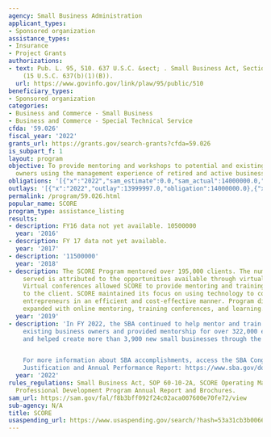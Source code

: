 ```yaml
---
agency: Small Business Administration
applicant_types:
- Sponsored organization
assistance_types:
- Insurance
- Project Grants
authorizations:
- text: Pub. L. 95, 510. 637 U.S.C. &sect; . Small Business Act, Section 8(b)(1)(B)
    (15 U.S.C. 637(b)(1)(B)).
  url: https://www.govinfo.gov/link/plaw/95/public/510
beneficiary_types:
- Sponsored organization
categories:
- Business and Commerce - Small Business
- Business and Commerce - Special Technical Service
cfda: '59.026'
fiscal_year: '2022'
grants_url: https://grants.gov/search-grants?cfda=59.026
is_subpart_f: 1
layout: program
objective: To provide mentoring and workshops to potential and existing small business
  owners using the management experience of retired and active business professionals.
obligations: '[{"x":"2022","sam_estimate":0.0,"sam_actual":14000000.0,"usa_spending_actual":14000000.0},{"x":"2023","sam_estimate":17000000.0,"sam_actual":0.0,"usa_spending_actual":17000000.0},{"x":"2024","sam_estimate":10200000.0,"sam_actual":0.0,"usa_spending_actual":17000000.0}]'
outlays: '[{"x":"2022","outlay":13999997.0,"obligation":14000000.0},{"x":"2023","outlay":17000000.0,"obligation":17000000.0},{"x":"2024","outlay":11614617.0,"obligation":17000000.0}]'
permalink: /program/59.026.html
popular_name: SCORE
program_type: assistance_listing
results:
- description: FY16 data not yet available. 10500000
  year: '2016'
- description: FY 17 data not yet available.
  year: '2017'
- description: '11500000'
  year: '2018'
- description: The SCORE Program mentored over 195,000 clients. The number of clients
    served is attributed to the opportunities available through virtual training conferences.
    Virtual conferences allowed SCORE to provide mentoring and training when convenient
    to the client. SCORE maintained its focus on using technology to connect to America’s
    entrepreneurs in an efficient and cost-effective manner. Program digital services
    expanded with online mentoring, training conferences, and learning.
  year: '2019'
- description: 'In FY 2022, the SBA continued to help mentor and train aspiring and
    existing business owners and provided mentorship for over 322,000 entrepreneurs
    and helped create more than 3,900 new small businesses through the SCORE program.


    For more information about SBA accomplishments, access the SBA Congressional Budget
    Justification and Annual Performance Report: https://www.sba.gov/document/report-congressional-budget-justification-annual-performance-report'
  year: '2022'
rules_regulations: Small Business Act, SOP 60-10-2A, SCORE Operating Manual, Counselor's
  Professional Development Program Annual Report and Brochures.
sam_url: https://sam.gov/fal/f8b3bff092f24c02aca007600e70fe72/view
sub-agency: N/A
title: SCORE
usaspending_url: https://www.usaspending.gov/search/?hash=53a31cb3b006655290d4863997e64cc2
---
```

